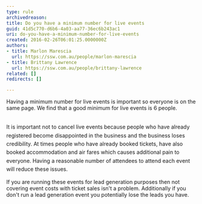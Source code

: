 ```yaml
---
type: rule
archivedreason: 
title: Do you have a minimum number for live events
guid: 41d5c770-d6b6-4a03-aa77-36ec6b243ac1
uri: do-you-have-a-minimum-number-for-live-events
created: 2016-02-26T06:01:25.0000000Z
authors:
- title: Marlon Marescia
  url: https://ssw.com.au/people/marlon-marescia
- title: Brittany Lawrence
  url: https://ssw.com.au/people/brittany-lawrence
related: []
redirects: []

---
```



Having a minimum number for live events is important so everyone is on the same page. We&#160;find that a good minimum for live events​ is 6 people.​
<br><excerpt class='endintro'></excerpt><br>
<p>​​<span style="line-height&#58;1.6;">​It</span><span style="line-height&#58;1.6;"> </span><span style="line-height&#58;1.6;">is&#160;important not to cancel live events because people who have already registered become disappointed&#160;in the business and the business loses credibility​. At times people who have already booked tickets, have also booked&#160;accommodation and air fares which causes additional pain to everyone. Having a reasonable number of attendees to attend each event will&#160;reduce these issues.</span></p><p>If you are running these events for lead generation&#160;purposes then not covering event costs with ticket sales isn't a problem. Additionally if&#160;you don't run a lead generation&#160;event you potentially lose the leads&#160;you have.</p>


